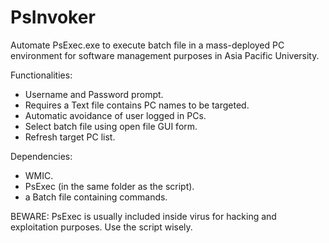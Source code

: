# PsInvoker

Automate PsExec.exe to execute batch file in a mass-deployed PC environment for software management purposes in Asia Pacific University.

Functionalities:
- Username and Password prompt.
- Requires a Text file contains PC names to be targeted.
- Automatic avoidance of user logged in PCs.
- Select batch file using open file GUI form.
- Refresh target PC list.

Dependencies:
- WMIC.
- PsExec (in the same folder as the script).
- a Batch file containing commands.


BEWARE: PsExec is usually included inside virus for hacking and exploitation purposes. Use the script wisely.
